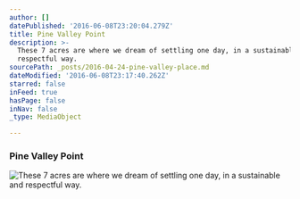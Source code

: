 ```yaml
---
author: []
datePublished: '2016-06-08T23:20:04.279Z'
title: Pine Valley Point
description: >-
  These 7 acres are where we dream of settling one day, in a sustainable and
  respectful way. 
sourcePath: _posts/2016-04-24-pine-valley-place.md
dateModified: '2016-06-08T23:17:40.262Z'
starred: false
inFeed: true
hasPage: false
inNav: false
_type: MediaObject

---
```

### Pine Valley Point
![These 7 acres are where we dream of settling one day, in a sustainable and respectful way. ](https://the-grid-user-content.s3-us-west-2.amazonaws.com/e705b054-c4b8-44e0-8fad-20c07c41c35b.jpg)